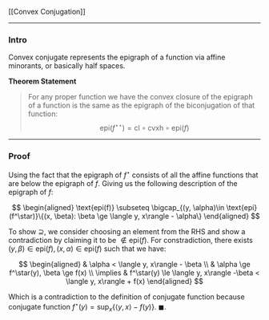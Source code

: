[[Convex Conjugation]]

---
### **Intro**

Convex conjugate represents the epigraph of a function via affine minorants, or basically half spaces. 

**Theorem Statement**

> For any proper function we have the convex closure of the epigraph of a function is the same as the epigraph of the biconjugation of that function: 
> $$
> \text{epi}(f^{\star\star}) = \text{cl}\circ \text{cvxh}\circ \text{epi}(f)
> $$




---
### **Proof**

Using the fact that the epigraph of $f^\star$ consists of all the affine functions that are below the epigraph of $f$. Giving us the following description of the epigraph of $f$: 

$$
\begin{aligned}
    \text{epi(f)} \subseteq
    \bigcap_{(y, \alpha)\in \text{epi}(f^\star)}\{(x, \beta): \beta \ge \langle y, x\rangle - \alpha\}
\end{aligned}
$$

To show $\supseteq$, we consider choosing an element from the RHS and show a contradiction by claiming it to be $\not\in \text{epi}(f)$. For constradiction, there exists $(y, \beta) \in \text{epi}(f), (x, \alpha) \in \text{epi}(f)$ such that we have: 

$$
\begin{aligned}
    & \alpha < \langle y, x\rangle - \beta
    \\
    & \alpha \ge f^\star(y), \beta \ge f(x)
    \\
    \implies & 
    f^\star(y) \le \langle y, x\rangle -\beta < \langle y, x\rangle + f(x)
\end{aligned}
$$

Which is a contradiction to the definition of conjugate function because conjugate function $f^\star(y) = \sup_{x}\{\langle y, x\rangle - f(y)\}$. $\blacksquare$.